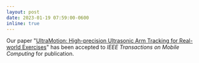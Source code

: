 ```yaml
---
layout: post
date: 2023-01-19 07:59:00-0600
inline: true
---
```


Our paper "[UltraMotion: High-precision Ultrasonic Arm Tracking for Real-world Exercises](https://ieeexplore.ieee.org/abstract/document/10032589)" has been accepted to _IEEE Transactions on Mobile Computing_ for publication.



